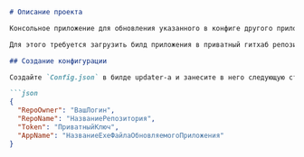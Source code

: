 ```markdown
# Описание проекта

Консольное приложение для обновления указанного в конфиге другого приложения.

Для этого требуется загрузить билд приложения в приватный гитхаб репозиторий и создать приватный ключ.

## Создание конфигурации

Создайте `Config.json` в билде updater-а и занесите в него следующую структуру:

```json
{
  "RepoOwner": "ВашЛогин",
  "RepoName": "НазваниеРепозитория",
  "Token": "ПриватныйКлюч",
  "AppName": "НазваниеExeФайлаОбновляемогоПриложения"
}
